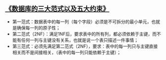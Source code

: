 ## [《数据库的三大范式以及五大约束》](https://www.cnblogs.com/waj6511988/p/7027127.html)

* 第一范式：数据表中的每一列（每个字段）必须是不可拆分的最小单元，也就是确保每一列的原子性；
* 第二范式（2NF）：满足1NF后，要求表中的所有列，都必须依赖于主键，而不能有任何一列与主键没有关系，也就是说一个表只描述一件事情；
* 第三范式：必须先满足第二范式（2NF），要求：表中的每一列只与主键直接相关而不是间接相关，（表中的每一列只能依赖于主键）；




